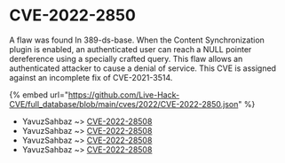 # CVE-2022-2850

A flaw was found In 389-ds-base. When the Content Synchronization plugin is enabled, an authenticated user can reach a NULL pointer dereference using a specially crafted query. This flaw allows an authenticated attacker to cause a denial of service. This CVE is assigned against an incomplete fix of CVE-2021-3514.

{% embed url="https://github.com/Live-Hack-CVE/full_database/blob/main/cves/2022/CVE-2022-2850.json" %}


* YavuzSahbaz ~> [CVE-2022-28508](https://www.alice-snow.ru/2022/database/cve-2022-2850/cve-2022-28508-yavuzsahbaz)
* YavuzSahbaz ~> [CVE-2022-28508](https://www.alice-snow.ru/2022/database/cve-2022-2850/cve-2022-28508-yavuzsahbaz)
* YavuzSahbaz ~> [CVE-2022-28508](https://www.alice-snow.ru/2022/database/cve-2022-2850/cve-2022-28508-yavuzsahbaz)
* YavuzSahbaz ~> [CVE-2022-28508](https://www.alice-snow.ru/2022/database/cve-2022-2850/cve-2022-28508-yavuzsahbaz)